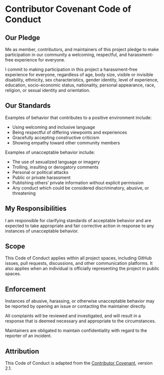 # Contributor Covenant Code of Conduct

## Our Pledge

Me as member, contributors, and maintainers of this project pledge to make participation in our community a welcoming, respectful, and harassment-free experience for everyone.

I commit to making participation in this project a harassment-free experience for everyone, regardless of age, body size, visible or invisible disability, ethnicity, sex characteristics, gender identity, level of experience, education, socio-economic status, nationality, personal appearance, race, religion, or sexual identity and orientation.

## Our Standards

Examples of behavior that contributes to a positive environment include:

- Using welcoming and inclusive language
- Being respectful of differing viewpoints and experiences
- Gracefully accepting constructive criticism
- Showing empathy toward other community members

Examples of unacceptable behavior include:

- The use of sexualized language or imagery
- Trolling, insulting or derogatory comments
- Personal or political attacks
- Public or private harassment
- Publishing others’ private information without explicit permission
- Any conduct which could be considered discriminatory, abusive, or threatening

## My Responsibilities

I am responsible for clarifying standards of acceptable behavior and are expected to take appropriate and fair corrective action in response to any instances of unacceptable behavior.

## Scope

This Code of Conduct applies within all project spaces, including GitHub issues, pull requests, discussions, and other communication platforms. It also applies when an individual is officially representing the project in public spaces.

## Enforcement

Instances of abusive, harassing, or otherwise unacceptable behavior may be reported by opening an issue or contacting the maintainer directly.

All complaints will be reviewed and investigated, and will result in a response that is deemed necessary and appropriate to the circumstances.

Maintainers are obligated to maintain confidentiality with regard to the reporter of an incident.

## Attribution

This Code of Conduct is adapted from the [Contributor Covenant](https://www.contributor-covenant.org/), version 2.1.